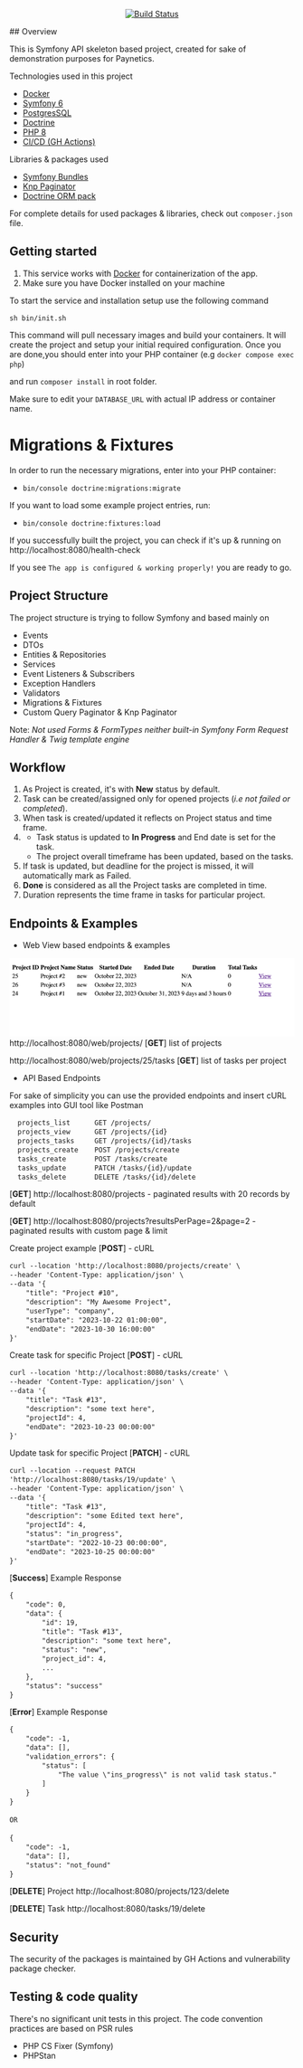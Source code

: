 <p align="center">
<a href="https://github.com/mnalbantov/task_management/actions"><img src="https://github.com/laravel/framework/workflows/tests/badge.svg" alt="Build Status"></a>
</p>
## Overview

This is Symfony API skeleton based project, created for sake of demonstration purposes for Paynetics.

Technologies used in this project

- <a href="https://www.docker.com/">Docker</a>
- <a href="https://symfony.com/">Symfony 6</a>
- <a href="https://www.postgresql.org/">PostgresSQL</a>
- <a href="https://www.doctrine-project.org/">Doctrine</a>
- <a href="https://www.php.net/releases/8.0/en.php">PHP 8</a>
- <a href="https://github.com/features/actions">CI/CD (GH Actions)</a>

Libraries & packages used

- <a href="https://packagist.org/packages/symfony/">Symfony Bundles</a>
- <a href="https://packagist.org/packages/knplabs/knp-paginator-bundle">Knp Paginator</a>
- <a href="https://packagist.org/packages/doctrine/">Doctrine ORM pack</a>

For complete details for used packages & libraries, check out `composer.json` file.

## Getting started

1. This service works with <a href="https://docker.com">Docker</a> for containerization of the app.
2. Make sure you have Docker installed on your machine

To start the service and installation setup use the following command

```
sh bin/init.sh
```

This command will pull necessary images and build your containers.
It will create the project and setup your initial required configuration.
Once you are done,you should enter into your PHP container (e.g ``docker compose exec php``)

and run ``composer install`` in root folder.

Make sure to edit your `DATABASE_URL` with actual IP address or container name.

# Migrations  & Fixtures

In order to run the necessary migrations, enter into your PHP container:

- `bin/console doctrine:migrations:migrate`

If you want to load some example project entries, run:

- `bin/console doctrine:fixtures:load`

If you successfully built the project, you can check if it's up & running on
http://localhost:8080/health-check

If you see `The app is configured & working properly!` you are ready to go.

## Project Structure

The project structure is trying to follow Symfony and based mainly on 
- Events 
- DTOs
- Entities & Repositories
- Services
- Event Listeners & Subscribers
- Exception Handlers 
- Validators
- Migrations & Fixtures
- Custom Query Paginator & Knp Paginator

Note: _Not used Forms & FormTypes neither built-in Symfony Form Request Handler & Twig template engine_

## Workflow 
1. As Project is created, it's with **New** status by default.
2. Task can be created/assigned only for opened projects (_i.e not failed or completed_).
3. When task is created/updated it reflects on Project status and time frame.
4. - Task status is updated to **In Progress** and End date is set for the task. 
   - The project overall timeframe has been updated, based on the tasks.
5. If task is updated, but deadline for the project is missed, it will automatically mark as Failed.
6. **Done** is considered as all the Project  tasks are completed in time.
7. Duration represents the time frame in tasks for particular project.
## Endpoints & Examples

- Web View based endpoints & examples

![img.png](img.png)
http://localhost:8080/web/projects/ [**GET**] list of projects

http://localhost:8080/web/projects/25/tasks [**GET**] list of tasks per project

- API Based Endpoints

For sake of simplicity you can use the provided endpoints and insert cURL
examples into GUI tool like Postman

```
  projects_list      GET /projects/                
  projects_view      GET /projects/{id}            
  projects_tasks     GET /projects/{id}/tasks      
  projects_create    POST /projects/create          
  tasks_create       POST /tasks/create             
  tasks_update       PATCH /tasks/{id}/update        
  tasks_delete       DELETE /tasks/{id}/delete      
```

[**GET**] http://localhost:8080/projects - paginated results with 20 records by default

[**GET**] http://localhost:8080/projects?resultsPerPage=2&page=2 - paginated results with custom page & limit

Create project example [**POST**] - cURL

```
curl --location 'http://localhost:8080/projects/create' \
--header 'Content-Type: application/json' \
--data '{
    "title": "Project #10",
    "description": "My Awesome Project",
    "userType": "company",
    "startDate": "2023-10-22 01:00:00",
    "endDate": "2023-10-30 16:00:00"
}'
```

Create task for specific Project [**POST**] - cURL

```
curl --location 'http://localhost:8080/tasks/create' \
--header 'Content-Type: application/json' \
--data '{
    "title": "Task #13",
    "description": "some text here",
    "projectId": 4,
    "endDate": "2023-10-23 00:00:00"
}'
```

Update task for specific Project [**PATCH**] - cURL

```
curl --location --request PATCH 'http://localhost:8080/tasks/19/update' \
--header 'Content-Type: application/json' \
--data '{
    "title": "Task #13",
    "description": "some Edited text here",
    "projectId": 4,
    "status": "in_progress",
    "startDate": "2022-10-23 00:00:00",
    "endDate": "2023-10-25 00:00:00"
}'
```

[**Success**] Example Response

```
{
    "code": 0,
    "data": {
        "id": 19,
        "title": "Task #13",
        "description": "some text here",
        "status": "new",
        "project_id": 4,
        ...
    },
    "status": "success"
}
```

[**Error**] Example Response

```
{
    "code": -1,
    "data": [],
    "validation_errors": {
        "status": [
            "The value \"ins_progress\" is not valid task status."
        ]
    }
}

OR

{
    "code": -1,
    "data": [],
    "status": "not_found"
}
```

[**DELETE**] Project http://localhost:8080/projects/123/delete

[**DELETE**] Task http://localhost:8080/tasks/19/delete

## Security 
 
The security of the packages is maintained by GH Actions and vulnerability package checker.

## Testing & code quality

There's no significant unit tests in this project.
The code convention practices are based on PSR rules

- PHP CS Fixer (Symfony)
- PHPStan